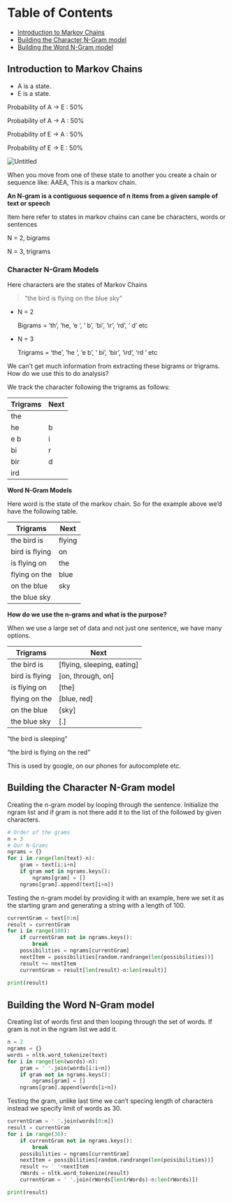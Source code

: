 # Table of Contents
- [Introduction to Markov Chains](#introduction-to-markov-chains)
- [Building the Character N-Gram model](#building-the-character-n-gram-model)
- [Building the Word N-Gram model](#building-the-word-n-gram-model)

## Introduction to Markov Chains

- A is a state.
- E is a state.

Probability of A → E : 50%

Probability of A → A : 50%

Probability of E → A : 50%

Probability of E → E : 50%

![Untitled](https://www.kdnuggets.com/wp-content/uploads/tayo_introduction_markov_chains_3.jpg)

When you move from one of these state to another you create a chain or sequence like: AAEA, This is a markov chain.

**An N-gram is a contiguous sequence of n items from a given sample of text or speech**

Item here refer to states in markov chains can cane be characters, words or sentences

N = 2, bigrams

N = 3, trigrams

### **Character N-Gram Models**

Here characters are the states of Markov Chains

> “the bird is flying on the blue sky”
> 
- N = 2
    
    Bigrams = ‘th’, ‘he, ‘e ‘, ‘ b’, ‘bi’, ‘ir’, ‘rd’, ‘ d’ etc
    
- N = 3
    
    Trigrams = ‘the’, ‘he ‘, ‘e b’, ‘ bi’, ‘bir’, ‘ird’, ‘rd ‘ etc
    

We can't get much information from extracting these bigrams or trigrams. How do we use this to do analysis?

We track the character following the trigrams as follows:

| Trigrams | Next |
| --- | --- |
| the |  |
| he  | b |
| e b | i |
|  bi | r |
| bir | d |
| ird |  |

**Word N-Gram Models**

Here word is the state of the markov chain. So for the example above we’d have the following table.

| Trigrams | Next |
| --- | --- |
| the bird is | flying |
| bird is flying | on |
| is flying on  | the |
|  flying on the | blue |
| on the blue | sky |
| the blue sky |  |

**How do we use the n-grams and what is the purpose?**

When we use a large set of data and not just one sentence, we have many options.

| Trigrams | Next |
| --- | --- |
| the bird is | [flying, sleeping, eating] |
| bird is flying | [on, through, on] |
| is flying on  | [the] |
|  flying on the | [blue, red] |
| on the blue | [sky] |
| the blue sky | [.] |

“the bird is sleeping”

“the bird is flying on the red”

This is used by google, on our phones for autocomplete etc.

## Building the Character N-Gram model

Creating the n-gram model by looping through the sentence. Initialize the ngram list and if gram is not there add it to the list of the followed by given characters.

```python
# Order of the grams
n = 3
# Our N-Grams
ngrams = {}
for i in range(len(text)-n):
    gram = text[i:i+n]
    if gram not in ngrams.keys():
        ngrams[gram] = []
    ngrams[gram].append(text[i+n])
```

Testing the n-gram model by providing it with an example, here we set it as the starting gram and generating a string with a length of 100.

```python
currentGram = text[0:n]
result = currentGram
for i in range(100):
    if currentGram not in ngrams.keys():
        break
    possibilities = ngrams[currentGram]
    nextItem = possibilities[random.randrange(len(possibilities))]
    result += nextItem
    currentGram = result[len(result)-n:len(result)]
  
print(result)
```

## Building the Word N-Gram model

Creating list of words first and then looping through the set of words. If gram is not in the ngram list we add it.

```python
n = 2
ngrams = {}
words = nltk.word_tokenize(text)
for i in range(len(words)-n):
    gram = ' '.join(words[i:i+n])
    if gram not in ngrams.keys():
        ngrams[gram] = []
    ngrams[gram].append(words[i+n])
```

Testing the gram, unlike last time we can’t specing length of characters instead we specify limit of words as 30.

```python
currentGram = ' '.join(words[0:n])
result = currentGram
for i in range(30):
    if currentGram not in ngrams.keys():
        break
    possibilities = ngrams[currentGram]
    nextItem = possibilities[random.randrange(len(possibilities))]
    result += ' '+nextItem
    rWords = nltk.word_tokenize(result)
    currentGram = ' '.join(rWords[len(rWords)-n:len(rWords)])

print(result)
```
